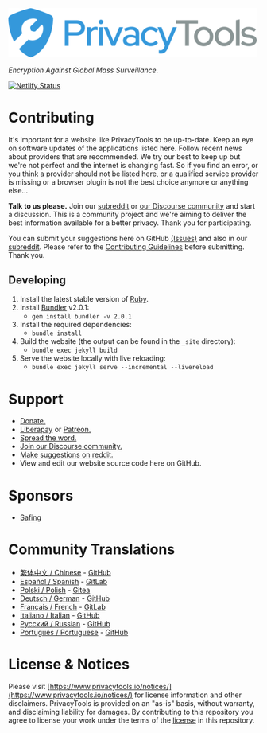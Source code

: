 <a href="https://www.privacytools.io">
	<img src="assets/img/svg/layout/brand/horizontal.svg" width="500px" alt="PrivacyTools" />
</a>

_Encryption Against Global Mass Surveillance._

[![Netlify Status](https://api.netlify.com/api/v1/badges/afd98777-c205-4928-a301-f57a1448113f/deploy-status)](https://app.netlify.com/sites/privacytools-io/deploys)

# Contributing

It's important for a website like PrivacyTools to be up-to-date. Keep an eye on software updates of the applications listed here. Follow recent news about providers that are recommended. We try our best to keep up but we're not perfect and the internet is changing fast. So if you find an error, or you think a provider should not be listed here, or a qualified service provider is missing or a browser plugin is not the best choice anymore or anything else...

**Talk to us please.** Join our [subreddit](https://www.reddit.com/r/privacytoolsIO/) or [our Discourse community](https://forum.privacytools.io/) and start a discussion. This is a community project and we're aiming to deliver the best information available for a better privacy. Thank you for participating.

You can submit your suggestions here on GitHub [(Issues)](https://github.com/privacytoolsIO/privacytools.io/issues) and also in our [subreddit](https://www.reddit.com/r/privacytoolsIO/). Please refer to the [Contributing Guidelines](.github/CONTRIBUTING.md) before submitting. Thank you.

## Developing

1. Install the latest stable version of [Ruby](https://www.ruby-lang.org/en/downloads/).
1. Install [Bundler](https://bundler.io/) v2.0.1:
	* `gem install bundler -v 2.0.1`
1. Install the required dependencies:
	* `bundle install`
1. Build the website (the output can be found in the `_site` directory):
	* `bundle exec jekyll build`
1. Serve the website locally with live reloading:
	* `bundle exec jekyll serve --incremental --livereload`

# Support

- [Donate.](https://www.privacytools.io/donate/)
- [Liberapay](https://liberapay.com/privacytools.io/donate) or [Patreon.](https://www.patreon.com/privacytools)
- [Spread the word.](https://www.privacytools.io/#participate)
- [Join our Discourse community.](https://forum.privacytools.io/)
- [Make suggestions on reddit.](https://www.reddit.com/r/privacytoolsIO/)
- View and edit our website source code here on GitHub.

# Sponsors

- [Safing](https://safing.io/)

# Community Translations
- [繁体中文 / Chinese](https://privacytools.twngo.xyz/) - [GitHub](https://github.com/twngo/privacytools-zh)
- [Español / Spanish](https://victorhck.gitlab.io/privacytools-es/) - [GitLab](https://gitlab.com/victorhck/privacytools-es)
- [Polski / Polish](https://pl.privacytools.io) - [Gitea](https://git.privacytools.io/pl-privacytoolsIO/pl.privacytools.io)
- [Deutsch / German](https://privacytools.it-sec.rocks/) - [GitHub](https://github.com/Anon215/privacytools.it-sec.rocks)
- [Français / French](https://privacytools.dreads-unlock.fr/) - [GitLab](https://gitlab.com/Booteille/privacytools)
- [Italiano / Italian](https://privacytools-it.github.io/) - [GitHub](https://github.com/privacytools-it/privacytools-it.github.io)
- [Русский / Russian](https://privacytools.ru) - [GitHub](https://github.com/c0rdis/privacytools.ru)
- [Português / Portuguese](https://www.privacidade.digital/) - [GitHub](https://github.com/PrivacidadeDigital/privacidade.digital)

# License & Notices

Please visit [https://www.privacytools.io/notices/](https://www.privacytools.io/notices/) for license information and other disclaimers. PrivacyTools is provided on an "as-is" basis, without warranty, and disclaiming liability for damages. By contributing to this repository you agree to license your work under the terms of the [license](https://github.com/privacytoolsIO/privacytools.io/blob/master/LICENSE.txt) in this repository.
